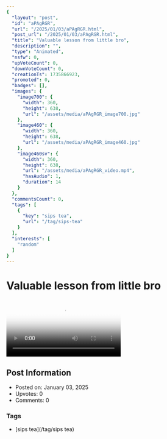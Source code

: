 ```yaml
---
{
  "layout": "post",
  "id": "aPAgRGR",
  "url": "/2025/01/03/aPAgRGR.html",
  "post_url": "/2025/01/03/aPAgRGR.html",
  "title": "Valuable lesson from little bro",
  "description": "",
  "type": "Animated",
  "nsfw": 0,
  "upVoteCount": 0,
  "downVoteCount": 0,
  "creationTs": 1735866923,
  "promoted": 0,
  "badges": [],
  "images": {
    "image700": {
      "width": 360,
      "height": 638,
      "url": "/assets/media/aPAgRGR_image700.jpg"
    },
    "image460": {
      "width": 360,
      "height": 638,
      "url": "/assets/media/aPAgRGR_image460.jpg"
    },
    "image460sv": {
      "width": 360,
      "height": 638,
      "url": "/assets/media/aPAgRGR_video.mp4",
      "hasAudio": 1,
      "duration": 14
    }
  },
  "commentsCount": 0,
  "tags": [
    {
      "key": "sips tea",
      "url": "/tag/sips-tea"
    }
  ],
  "interests": [
    "random"
  ]
}
---
```


# Valuable lesson from little bro

<video controls playsinline loop poster="/assets/media/aPAgRGR_image460.jpg">
  <source src="/assets/media/aPAgRGR_video.mp4" type="video/mp4">
  Your browser does not support the video tag.
</video>

## Post Information

- Posted on: January 03, 2025
- Upvotes: 0
- Comments: 0

### Tags

- [sips tea](/tag/sips tea)

